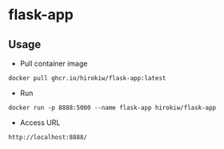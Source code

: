 # flask-app
## Usage
- Pull container image 
```
docker pull ghcr.io/hirokiw/flask-app:latest
```

- Run
```
docker run -p 8888:5000 --name flask-app hirokiw/flask-app
```

- Access URL
```
http://localhost:8888/
```
